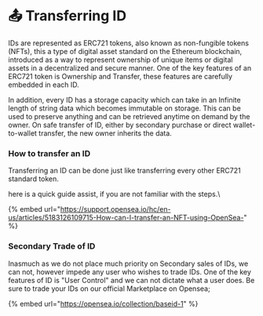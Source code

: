 # 📤 Transferring ID

IDs are represented as ERC721 tokens, also known as non-fungible tokens (NFTs), this a type of digital asset standard on the Ethereum blockchain, introduced as a way to represent ownership of unique items or digital assets in a decentralized and secure manner. One of the key features of an ERC721 token is Ownership and Transfer, these features are carefully embedded in each ID.

In addition, every ID has a storage capacity which can take in an Infinite length of string data which becomes immutable on storage. This can be used to preserve anything and can be retrieved anytime on demand by the owner. On safe transfer of ID, either by secondary purchase or direct wallet-to-wallet transfer, the new owner inherits the data.&#x20;

### How to transfer an ID

Transferring an ID can be done just like transferring every other ERC721 standard token.&#x20;

here is a quick guide assist, if you are not familiar with the steps.\


{% embed url="https://support.opensea.io/hc/en-us/articles/5183126109715-How-can-I-transfer-an-NFT-using-OpenSea-" %}

### Secondary Trade of ID

Inasmuch as we do not place much priority on Secondary sales of IDs, we can not, however impede any user who wishes to trade IDs. One of the key features of ID is "User Control" and we can not dictate what a user does. Be sure to trade your IDs on our official Marketplace on Opensea;

{% embed url="https://opensea.io/collection/baseid-1" %}

